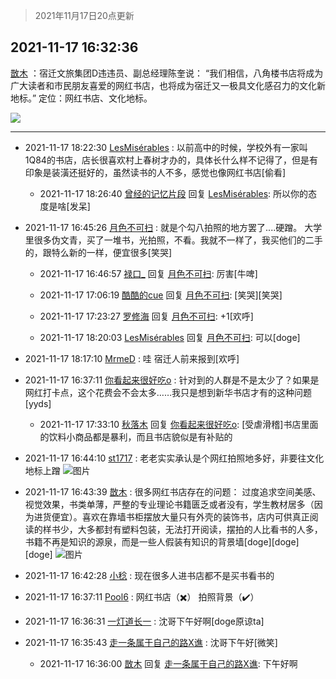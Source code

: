 > 2021年11月17日20点更新
<link rel="stylesheet" href="https://cdn.jsdelivr.net/gh/taotie6/sampleJSON@main/css/photo_show.css">
<meta name="referrer" content="no-referrer" />


 ## 2021-11-17 16:32:36 

 [㪚木](https://www.coolapk.com/feed/31534152?shareKey=ZGZmYzZhYTY4ZTkyNjE5NGMzZWU~) ：宿迁文旅集团D违违员、副总经理陈奎说：
“我们相信，八角楼书店将成为广大读者和市民朋友喜爱的网红书店，也将成为宿迁又一极具文化感召力的文化新地标。”
定位：网红书店、文化地标。 

<div class="album">
<img class="img-item" src="https://image.coolapk.com/feed/2019/0412/17/1081091_1555060673_5592@400x225.gif" />
</div>

 ------- 

- 2021-11-17 18:22:30 [LesMisérables](uid=860608) : 以前高中的时候，学校外有一家叫1Q84的书店，店长很喜欢村上春树才办的，具体长什么样不记得了，但是有印象是装潢还挺好的，虽然读书的人不多，感觉也像网红书店[偷看] 

    - 2021-11-17 18:26:40 [曾经的记忆片段](uid=2703645) 回复 [LesMisérables](uid=860608): 所以你的态度是啥[发呆] 

- 2021-11-17 16:45:26 [月色不可扫](uid=3639201) : 就是个勾八拍照的地方罢了....硬蹭。
大学里很多伪文青，买了一堆书，光拍照，不看。我就不一样了，我买他们的二手的，跟特么新的一样，便宜很多[笑哭] 

    - 2021-11-17 16:46:57 [禄口_](uid=1005884) 回复 [月色不可扫](uid=3639201): 厉害[牛啤] 

    - 2021-11-17 17:06:19 [酷酷的cue](uid=2882563) 回复 [月色不可扫](uid=3639201): [笑哭][笑哭] 

    - 2021-11-17 17:23:27 [罗修海](uid=3774701) 回复 [月色不可扫](uid=3639201): +1[欢呼] 

    - 2021-11-17 18:20:03 [LesMisérables](uid=860608) 回复 [月色不可扫](uid=3639201): 可以[doge] 

- 2021-11-17 18:17:10 [MrmeD](uid=1119686) : 哇 宿迁人前来报到[欢呼] 

- 2021-11-17 16:37:11 [你看起来很好吃o](uid=984053) : 针对到的人群是不是太少了？如果是网红打卡点，这个花费会不会太多……我只是想到新华书店才有的这种问题[yyds] 

    - 2021-11-17 17:33:10 [秋落木](uid=1357767) 回复 [你看起来很好吃o](uid=984053): [受虐滑稽]书店里面的饮料小商品都是暴利，而且书店貌似是有补贴的 

- 2021-11-17 16:44:10 [st1717](uid=1303467) : 老老实实承认是个网红拍照地多好，非要往文化地标上蹭 ![图片](https://image.coolapk.com/feed/2021/1028/20/1303467_7d996a69_4345_9123@662x547.jpeg)

- 2021-11-17 16:43:39 [㪚木](uid=1081091) : 很多网红书店存在的问题：
过度追求空间美感、视觉效果，书类单薄，严整的专业理论书籍匮乏或者没有，学生教材居多（因为进货便宜）。喜欢在靠墙书柜摆放大量只有外壳的装饰书，店内可供真正阅读的样书少，大多都封有塑料包装，无法打开阅读，摆拍的人比看书的人多，书籍不再是知识的源泉<!--break-->，而是一些人假装有知识的背景墙[doge][doge][doge] ![图片](https://image.coolapk.com/feed/2019/0412/17/1081091_1555060673_5592@400x225.gif)

- 2021-11-17 16:42:28 [小稔](uid=738125) : 现在很多人进书店都不是买书看书的 

- 2021-11-17 16:37:11 [Pool6](uid=1364738) : 网红书店（✖️）
拍照背景（✔️） 

- 2021-11-17 16:36:31 [一灯道长一](uid=2901910) : 沈哥下午好啊[doge原谅ta] 

- 2021-11-17 16:35:43 [走一条属于自己的路X谯](uid=786933) : 沈哥下午好[微笑] 

    - 2021-11-17 16:36:00 [㪚木](uid=1081091) 回复 [走一条属于自己的路X谯](uid=786933): 下午好啊 

